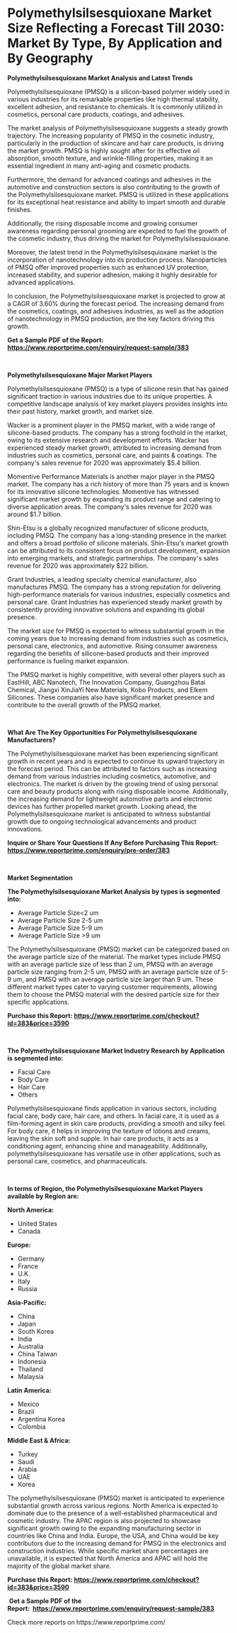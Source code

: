 <p><h1>Polymethylsilsesquioxane Market Size Reflecting a Forecast Till 2030: Market By Type, By Application and By Geography</h1></p><p><strong>Polymethylsilsesquioxane Market Analysis and Latest Trends</strong></p>
<p><p>Polymethylsilsesquioxane (PMSQ) is a silicon-based polymer widely used in various industries for its remarkable properties like high thermal stability, excellent adhesion, and resistance to chemicals. It is commonly utilized in cosmetics, personal care products, coatings, and adhesives.</p><p>The market analysis of Polymethylsilsesquioxane suggests a steady growth trajectory. The increasing popularity of PMSQ in the cosmetic industry, particularly in the production of skincare and hair care products, is driving the market growth. PMSQ is highly sought after for its effective oil absorption, smooth texture, and wrinkle-filling properties, making it an essential ingredient in many anti-aging and cosmetic products.</p><p>Furthermore, the demand for advanced coatings and adhesives in the automotive and construction sectors is also contributing to the growth of the Polymethylsilsesquioxane market. PMSQ is utilized in these applications for its exceptional heat resistance and ability to impart smooth and durable finishes.</p><p>Additionally, the rising disposable income and growing consumer awareness regarding personal grooming are expected to fuel the growth of the cosmetic industry, thus driving the market for Polymethylsilsesquioxane.</p><p>Moreover, the latest trend in the Polymethylsilsesquioxane market is the incorporation of nanotechnology into its production process. Nanoparticles of PMSQ offer improved properties such as enhanced UV protection, increased stability, and superior adhesion, making it highly desirable for advanced applications.</p><p>In conclusion, the Polymethylsilsesquioxane market is projected to grow at a CAGR of 3.60% during the forecast period. The increasing demand from the cosmetics, coatings, and adhesives industries, as well as the adoption of nanotechnology in PMSQ production, are the key factors driving this growth.</p></p>
<p><strong>Get a Sample PDF of the Report:&nbsp; <a href="https://www.reportprime.com/enquiry/request-sample/383">https://www.reportprime.com/enquiry/request-sample/383</a></strong></p>
<p>&nbsp;</p>
<p><strong>Polymethylsilsesquioxane Major Market Players</strong></p>
<p><p>Polymethylsilsesquioxane (PMSQ) is a type of silicone resin that has gained significant traction in various industries due to its unique properties. A competitive landscape analysis of key market players provides insights into their past history, market growth, and market size.</p><p>Wacker is a prominent player in the PMSQ market, with a wide range of silicone-based products. The company has a strong foothold in the market, owing to its extensive research and development efforts. Wacker has experienced steady market growth, attributed to increasing demand from industries such as cosmetics, personal care, and paints & coatings. The company's sales revenue for 2020 was approximately $5.4 billion.</p><p>Momentive Performance Materials is another major player in the PMSQ market. The company has a rich history of more than 75 years and is known for its innovative silicone technologies. Momentive has witnessed significant market growth by expanding its product range and catering to diverse application areas. The company's sales revenue for 2020 was around $1.7 billion.</p><p>Shin-Etsu is a globally recognized manufacturer of silicone products, including PMSQ. The company has a long-standing presence in the market and offers a broad portfolio of silicone materials. Shin-Etsu's market growth can be attributed to its consistent focus on product development, expansion into emerging markets, and strategic partnerships. The company's sales revenue for 2020 was approximately $22 billion.</p><p>Grant Industries, a leading specialty chemical manufacturer, also manufactures PMSQ. The company has a strong reputation for delivering high-performance materials for various industries, especially cosmetics and personal care. Grant Industries has experienced steady market growth by consistently providing innovative solutions and expanding its global presence.</p><p>The market size for PMSQ is expected to witness substantial growth in the coming years due to increasing demand from industries such as cosmetics, personal care, electronics, and automotive. Rising consumer awareness regarding the benefits of silicone-based products and their improved performance is fueling market expansion.</p><p>The PMSQ market is highly competitive, with several other players such as EastHill, ABC Nanotech, The Innovation Company, Guangzhou Batai Chemical, Jiangxi XinJiaYi New Materials, Kobo Products, and Elkem Silicones. These companies also have significant market presence and contribute to the overall growth of the PMSQ market.</p></p>
<p>&nbsp;</p>
<p><strong>What Are The Key Opportunities For Polymethylsilsesquioxane Manufacturers?</strong></p>
<p><p>The Polymethylsilsesquioxane market has been experiencing significant growth in recent years and is expected to continue its upward trajectory in the forecast period. This can be attributed to factors such as increasing demand from various industries including cosmetics, automotive, and electronics. The market is driven by the growing trend of using personal care and beauty products along with rising disposable income. Additionally, the increasing demand for lightweight automotive parts and electronic devices has further propelled market growth. Looking ahead, the Polymethylsilsesquioxane market is anticipated to witness substantial growth due to ongoing technological advancements and product innovations.</p></p>
<p><strong>Inquire or Share Your Questions If Any Before Purchasing This Report: <a href="https://www.reportprime.com/enquiry/pre-order/383">https://www.reportprime.com/enquiry/pre-order/383</a></strong></p>
<p>&nbsp;</p>
<p><strong>Market Segmentation</strong></p>
<p><strong>The Polymethylsilsesquioxane Market Analysis by types is segmented into:</strong></p>
<p><ul><li>Average Particle Size<2 um</li><li>Average Particle Size 2-5 um</li><li>Average Particle Size 5-9 um</li><li>Average Particle Size >9 um</li></ul></p>
<p><p>The Polymethylsilsesquioxane (PMSQ) market can be categorized based on the average particle size of the material. The market types include PMSQ with an average particle size of less than 2 um, PMSQ with an average particle size ranging from 2-5 um, PMSQ with an average particle size of 5-9 um, and PMSQ with an average particle size larger than 9 um. These different market types cater to varying customer requirements, allowing them to choose the PMSQ material with the desired particle size for their specific applications.</p></p>
<p><strong>Purchase this Report:&nbsp;<a href="https://www.reportprime.com/checkout?id=383&price=3590">https://www.reportprime.com/checkout?id=383&price=3590</a></strong></p>
<p>&nbsp;</p>
<p><strong>The Polymethylsilsesquioxane Market Industry Research by Application is segmented into:</strong></p>
<p><ul><li>Facial Care</li><li>Body Care</li><li>Hair Care</li><li>Others</li></ul></p>
<p><p>Polymethylsilsesquioxane finds application in various sectors, including facial care, body care, hair care, and others. In facial care, it is used as a film-forming agent in skin care products, providing a smooth and silky feel. For body care, it helps in improving the texture of lotions and creams, leaving the skin soft and supple. In hair care products, it acts as a conditioning agent, enhancing shine and manageability. Additionally, polymethylsilsesquioxane has versatile use in other applications, such as personal care, cosmetics, and pharmaceuticals.</p></p>
<p>&nbsp;</p>
<p><strong>In terms of Region, the Polymethylsilsesquioxane Market Players available by Region are:</strong></p>
<p>
    <p> <strong> North America: </strong>
        <ul>
            <li>United States</li>
            <li>Canada</li>
        </ul>
        </p> 
    <p> <strong> Europe: </strong>
        <ul>
            <li>Germany</li>
            <li>France</li>
            <li>U.K.</li>
            <li>Italy</li>
            <li>Russia</li>
        </ul>
        </p> 
    <p> <strong> Asia-Pacific: </strong>
        <ul>
            <li>China</li>
            <li>Japan</li>
            <li>South Korea</li>
            <li>India</li>
            <li>Australia</li>
            <li>China Taiwan</li>
            <li>Indonesia</li>
            <li>Thailand</li>
            <li>Malaysia</li>
        </ul>
        </p> 
    <p> <strong> Latin America: </strong>
        <ul>
            <li>Mexico</li>
            <li>Brazil</li>
            <li>Argentina Korea</li>
            <li>Colombia</li>
        </ul>
        </p> 
    <p> <strong> Middle East & Africa: </strong>
        <ul>
            <li>Turkey</li>
            <li>Saudi</li>
            <li>Arabia</li>
            <li>UAE</li>
            <li>Korea</li>
        </ul>
    </p>
    </p>
<p><p>The polymethylsilsesquioxane (PMSQ) market is anticipated to experience substantial growth across various regions. North America is expected to dominate due to the presence of a well-established pharmaceutical and cosmetic industry. The APAC region is also projected to showcase significant growth owing to the expanding manufacturing sector in countries like China and India. Europe, the USA, and China would be key contributors due to the increasing demand for PMSQ in the electronics and construction industries. While specific market share percentages are unavailable, it is expected that North America and APAC will hold the majority of the global market share.</p></p>
<p><strong>Purchase this Report: <a href="https://www.reportprime.com/checkout?id=383&price=3590">https://www.reportprime.com/checkout?id=383&price=3590</a></strong></p>
<p>&nbsp;<strong>Get a Sample PDF of the Report:&nbsp;&nbsp;<a href="https://www.reportprime.com/enquiry/request-sample/383">https://www.reportprime.com/enquiry/request-sample/383</a></strong></p>
<p><strong></strong></p>
<p>Check more reports on https://www.reportprime.com/</p>